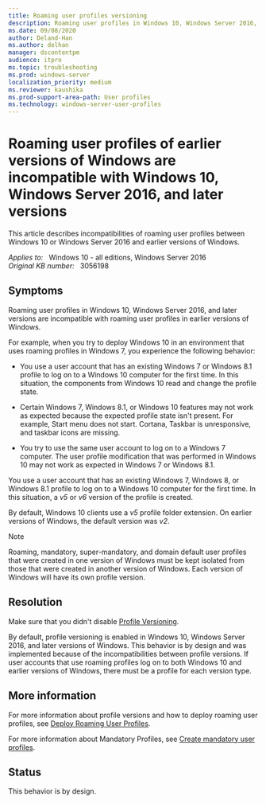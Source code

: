 ```yaml
---
title: Roaming user profiles versioning
description: Roaming user profiles in Windows 10, Windows Server 2016, and later versions are incompatible with roaming user profiles in earlier versions of Windows.
ms.date: 09/08/2020
author: Deland-Han
ms.author: delhan
manager: dscontentpm
audience: itpro
ms.topic: troubleshooting
ms.prod: windows-server
localization_priority: medium
ms.reviewer: kaushika
ms.prod-support-area-path: User profiles
ms.technology: windows-server-user-profiles 
---
```

# Roaming user profiles of earlier versions of Windows are incompatible with Windows 10, Windows Server 2016, and later versions

This article describes incompatibilities of roaming user profiles between Windows 10 or Windows Server 2016 and earlier versions of Windows.

_Applies to:_ &nbsp; Windows 10 - all editions, Windows Server 2016  
_Original KB number:_ &nbsp; 3056198

## Symptoms

Roaming user profiles in Windows 10, Windows Server 2016, and later versions are incompatible with roaming user profiles in earlier versions of Windows.

For example, when you try to deploy Windows 10 in an environment that uses roaming profiles in Windows 7, you experience the following behavior:

- You use a user account that has an existing Windows 7 or Windows 8.1 profile to log on to a Windows 10 computer for the first time. In this situation, the components from Windows 10 read and change the profile state.

- Certain Windows 7, Windows 8.1, or Windows 10 features may not work as expected because the expected profile state isn't present.
For example, Start menu does not start. Cortana, Taskbar is unresponsive, and taskbar icons are missing.

- You try to use the same user account to log on to a Windows 7 computer. The user profile modification that was performed in Windows 10 may not work as expected in Windows 7 or Windows 8.1.

You use a user account that has an existing Windows 7, Windows 8, or Windows 8.1 profile to log on to a Windows 10 computer for the first time. In this situation, a *v5* or *v6* version of the profile is created.

By default, Windows 10 clients use a *v5* profile folder extension. On earlier versions of Windows, the default version was *v2*.

> [!NOTE]
> Roaming, mandatory, super-mandatory, and domain default user profiles that were created in one version of Windows must be kept isolated from those that were created in another version of Windows. Each version of Windows will have its own profile version.

## Resolution

Make sure that you didn't disable [Profile Versioning](https://support.microsoft.com/help/2890783/incompatibility-between-windows-8-1-roaming-user-profiles-and-those-in).

By default, profile versioning is enabled in Windows 10, Windows Server 2016, and later versions of Windows. This behavior is by design and was implemented because of the incompatibilities between profile versions. If user accounts that use roaming profiles log on to both Windows 10 and earlier versions of Windows, there must be a profile for each version type.

## More information

For more information about profile versions and how to deploy roaming user profiles, see [Deploy Roaming User Profiles](/previous-versions/windows/it-pro/windows-server-2012-R2-and-2012/jj649079(v=ws.11)).

For more information about Mandatory Profiles, see [Create mandatory user profiles](/windows/client-management/mandatory-user-profile).  

## Status

This behavior is by design.
